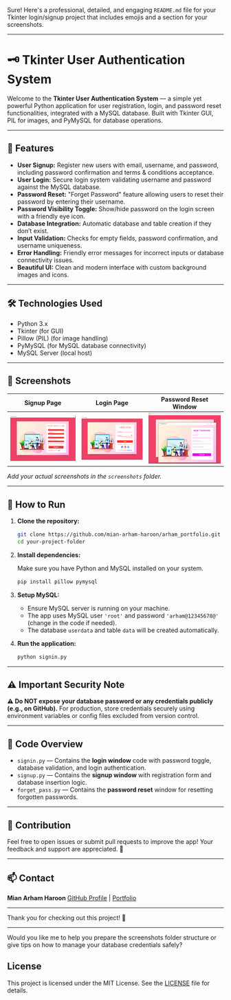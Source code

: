 Sure! Here's a professional, detailed, and engaging `README.md` file for your Tkinter login/signup project that includes emojis and a section for your screenshots.

---

# 🗝️ Tkinter User Authentication System

Welcome to the **Tkinter User Authentication System** — a simple yet powerful Python application for user registration, login, and password reset functionalities, integrated with a MySQL database.
Built with Tkinter GUI, PIL for images, and PyMySQL for database operations.

---

## 🚀 Features

* **User Signup:** Register new users with email, username, and password, including password confirmation and terms & conditions acceptance.
* **User Login:** Secure login system validating username and password against the MySQL database.
* **Password Reset:** "Forget Password" feature allowing users to reset their password by entering their username.
* **Password Visibility Toggle:** Show/hide password on the login screen with a friendly eye icon.
* **Database Integration:** Automatic database and table creation if they don’t exist.
* **Input Validation:** Checks for empty fields, password confirmation, and username uniqueness.
* **Error Handling:** Friendly error messages for incorrect inputs or database connectivity issues.
* **Beautiful UI:** Clean and modern interface with custom background images and icons.

---

## 🛠️ Technologies Used

* Python 3.x
* Tkinter (for GUI)
* Pillow (PIL) (for image handling)
* PyMySQL (for MySQL database connectivity)
* MySQL Server (local host)

---

## 📸 Screenshots

| Signup Page                            | Login Page                           | Password Reset Window                             |
| -------------------------------------- | ------------------------------------ | ------------------------------------------------- |
| ![Signup Page](ss2.png) | ![Login Page](ss.png) | ![Password Reset](ss3.png) |

*Add your actual screenshots in the `screenshots` folder.*

---

## 🔧 How to Run

1. **Clone the repository:**

   ```bash
   git clone https://github.com/mian-arham-haroon/arham_portfolio.git
   cd your-project-folder
   ```

2. **Install dependencies:**

   Make sure you have Python and MySQL installed on your system.

   ```bash
   pip install pillow pymysql
   ```

3. **Setup MySQL:**

   * Ensure MySQL server is running on your machine.
   * The app uses MySQL user `'root'` and password `'arham@12345678@'` (change in the code if needed).
   * The database `userdata` and table `data` will be created automatically.

4. **Run the application:**

   ```bash
   python signin.py
   ```

---

## ⚠️ Important Security Note

**⚠️ Do NOT expose your database password or any credentials publicly (e.g., on GitHub).**
For production, store credentials securely using environment variables or config files excluded from version control.

---

## 📝 Code Overview

* `signin.py` — Contains the **login window** code with password toggle, database validation, and login authentication.
* `signup.py` — Contains the **signup window** with registration form and database insertion logic.
* `forget_pass.py` — Contains the **password reset** window for resetting forgotten passwords.

---

## 🤝 Contribution

Feel free to open issues or submit pull requests to improve the app!
Your feedback and support are appreciated. 💙

---

## 📫 Contact

**Mian Arham Haroon**
[GitHub Profile](https://github.com/mian-arham-haroon) | [Portfolio](https://mian-arham-haroon.github.io/arham_portfolio/)

---

Thank you for checking out this project! 🙌

---

Would you like me to help you prepare the screenshots folder structure or give tips on how to manage your database credentials safely?
## License
This project is licensed under the MIT License. See the [LICENSE](LICENSE) file for details.